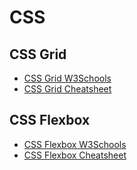 # CSS
## CSS Grid

- [CSS Grid W3Schools](https://www.w3schools.com/css/css_grid.asp)
- [CSS Grid Cheatsheet](http://grid.malven.co/)

## CSS Flexbox

- [CSS Flexbox W3Schools](https://www.w3schools.com/css/css3_flexbox.asp)
- [CSS Flexbox Cheatsheet](http://flexbox.malven.co/)